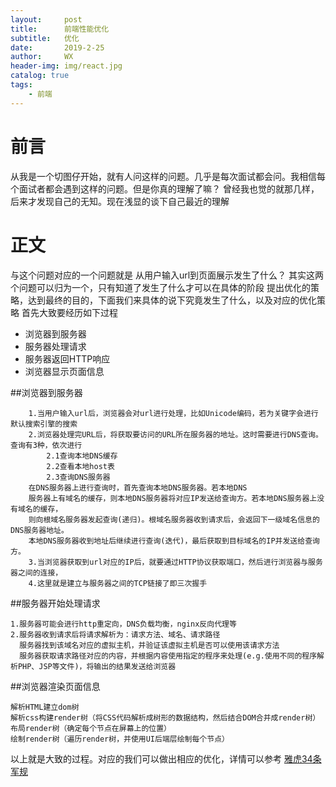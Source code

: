 ```yaml
---
layout:     post
title:      前端性能优化
subtitle:   优化
date:       2019-2-25
author:     WX
header-img: img/react.jpg
catalog: true
tags:
    - 前端
---
```

# 前言
从我是一个切图仔开始，就有人问这样的问题。几乎是每次面试都会问。我相信每个面试者都会遇到这样的问题。但是你真的理解了嘛？
曾经我也觉的就那几样，后来才发现自己的无知。现在浅显的谈下自己最近的理解

# 正文
 
与这个问题对应的一个问题就是 从用户输入url到页面展示发生了什么？ 其实这两个问题可以归为一个，只有知道了发生了什么才可以在具体的阶段
提出优化的策略，达到最终的目的，下面我们来具体的说下究竟发生了什么，以及对应的优化策略
首先大致要经历如下过程
   <ul>
        <li>浏览器到服务器</li>
        <li>服务器处理请求</li>
        <li>服务器返回HTTP响应</li>
        <li>浏览器显示页面信息</li>
   </ul>

##浏览器到服务器

        1.当用户输入url后，浏览器会对url进行处理，比如Unicode编码，若为关键字会进行默认搜索引擎的搜索
        2.浏览器处理完URL后，将获取要访问的URL所在服务器的地址。这时需要进行DNS查询。查询有3种，依次进行
            2.1查询本地DNS缓存
            2.2查看本地host表
            2.3查询DNS服务器
        在DNS服务器上进行查询时，首先查询本地DNS服务器。若本地DNS 
        服务器上有域名的缓存，则本地DNS服务器将对应IP发送给查询方。若本地DNS服务器上没有域名的缓存，
        则向根域名服务器发起查询(递归)。根域名服务器收到请求后，会返回下一级域名信息的DNS服务器地址。
        本地DNS服务器收到地址后继续进行查询(迭代)，最后获取到目标域名的IP并发送给查询方。 
        3.当浏览器获取到url对应的IP后，就要通过HTTP协议获取端口，然后进行浏览器与服务器之间的连接，
        4.这里就是建立与服务器之间的TCP链接了即三次握手

##服务器开始处理请求

    1.服务器可能会进行http重定向，DNS负载均衡，nginx反向代理等
    2.服务器收到请求后将请求解析为：请求方法、域名、请求路径
      服务器找到该域名对应的虚拟主机，并验证该虚拟主机是否可以使用该请求方法
      服务器获取请求路径对应的内容，并根据内容使用指定的程序来处理(e.g.使用不同的程序解析PHP、JSP等文件)，将输出的结果发送给浏览器

##浏览器渲染页面信息
    
    解析HTML建立dom树
    解析css构建render树（将CSS代码解析成树形的数据结构，然后结合DOM合并成render树）
    布局render树（确定每个节点在屏幕上的位置）
    绘制render树（遍历render树，并使用UI后端层绘制每个节点）

以上就是大致的过程。对应的我们可以做出相应的优化，详情可以参考   <a href='https://blog.csdn.net/camel20/article/details/7283893'>雅虎34条军规</a>


